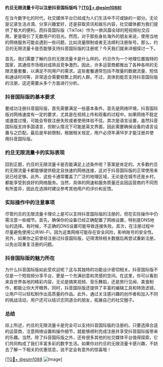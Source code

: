 **约旦无限流量卡可以注册抖音国际版吗？[[TG💪+ @esim1088](https://t.me/s/esim1088)]**

在当今数字化的时代，社交媒体平台已经成为人们生活中不可或缺的一部分。无论是记录生活点滴、分享兴趣爱好，还是获取资讯和娱乐内容，社交媒体都为我们提供了极大的便利。而抖音国际版（TikTok）作为一款风靡全球的短视频社交应用，更是吸引了无数用户的目光。然而，对于那些身处海外的朋友来说，使用当地的网络服务可能会遇到一些问题，比如流量限制或者无法顺利注册账号。那么，约旦的无限流量卡是否能够支持抖音国际版的注册呢？今天我们就来详细探讨一下。

首先，我们需要了解约旦的无限流量卡是什么样的。约旦作为一个地理位置独特的国家，其通信市场相对成熟且竞争激烈。因此，许多运营商都推出了各种各样的无限流量套餐，以满足不同用户的需求。这些套餐通常包括不限量的数据流量、短信和通话时间等，非常适合需要频繁上网的人群。不过，具体到能否支持抖音国际版的注册，这还需要从多个方面进行分析。

### 抖音国际版的基本要求

要成功注册抖音国际版，首先需要满足一些基本条件。首先是网络环境，抖音国际版对网络速度有一定的要求，尤其是在视频上传和观看的过程中。如果网络不稳定或速度过慢，可能会导致注册失败或者使用体验不佳。其次是语言设置，虽然抖音国际版支持多国语言，但默认情况下可能是英文界面，因此需要确保设备的语言设置与之匹配。最后是年龄限制，根据相关规定，用户必须年满16岁才能注册并使用抖音国际版。

### 约旦无限流量卡的实际表现

回到正题，约旦的无限流量卡是否能满足上述条件呢？答案是肯定的。大多数约旦的无限流量卡都能够提供稳定且快速的网络连接，这对于抖音国际版的正常使用来说已经足够。此外，这些卡通常覆盖了广泛的地理区域，无论是在城市还是乡村，都能享受到良好的网络服务。当然，具体的网速和服务质量还会因运营商的不同而有所差异，因此在选择时建议参考其他用户的评价和反馈。

### 实际操作中的注意事项

尽管约旦的无限流量卡理论上是可以支持抖音国际版的注册的，但在实际操作中仍需注意一些细节。首先，确保你的设备已经正确配置了网络设置，特别是DNS地址的选择。有时候，不正确的DNS设置可能导致连接失败。其次，在注册过程中尽量避免使用公共Wi-Fi，因为这类网络可能存在安全风险，影响账号的安全性。另外，如果你之前曾经注册过抖音国际版，记得清除相关数据后再尝试重新注册，以免出现重复注册的问题。

### 抖音国际版的魅力所在

为什么抖音国际版如此受欢迎呢？这与其独特的功能设计密切相关。抖音国际版不仅是一个短视频分享平台，更是一个充满创意和灵感的空间。在这里，你可以看到来自世界各地的精彩内容，无论是搞笑视频、音乐舞蹈，还是旅行见闻、美食制作，都能让你大开眼界。同时，抖音国际版还提供了丰富的编辑工具和特效滤镜，让用户可以轻松制作出高质量的作品。此外，通过关注感兴趣的创作者和加入不同的挑战活动，用户还可以结识志同道合的朋友，拓展自己的社交圈子。

### 总结

综上所述，约旦的无限流量卡是完全可以支持抖音国际版的注册的。只要选择合适的运营商，注意网络设置和操作细节，就能够顺利完成注册并享受抖音国际版带来的乐趣。当然，除了抖音国际版之外，还有很多其他的社交媒体平台值得探索，它们共同构成了我们丰富多彩的数字生活。如果你对约旦的无限流量卡感兴趣，不妨去了解一下相关的优惠信息，说不定会有意外的惊喜哦！

[[TG💪+ @esim1088](https://t.me/s/esim1088) ![Image](https://i.postimg.cc/4NQfJmqS/Snipaste-2025-05-13-00-14-12.png)]